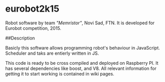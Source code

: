 eurobot2k15
===========

Robot software by team *"Memristor"*, Novi Sad, FTN.
It is developed for Eurobot competition, 2015. 

##Description

Basicly this software allows programming robot's behaviour in JavaScript. Scheduler and taks are entierly written in JS.

This code is ready to be cross compiled and deployed on Raspberry PI. It has several dependencies like boost, and V8. All relevant information for getting it to start working is contained in wiki pages.
